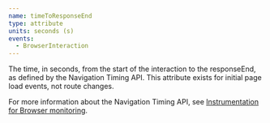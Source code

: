 ```yaml
---
name: timeToResponseEnd
type: attribute
units: seconds (s)
events:
  - BrowserInteraction
---
```


The time, in seconds, from the start of the interaction to the responseEnd, as defined by the Navigation Timing API. This attribute exists for initial page load events, not route changes.

For more information about the Navigation Timing API, see [Instrumentation for Browser monitoring](/docs/browser/new-relic-browser/page-load-timing-resources/instrumentation-browser-monitoring#navigation-api).